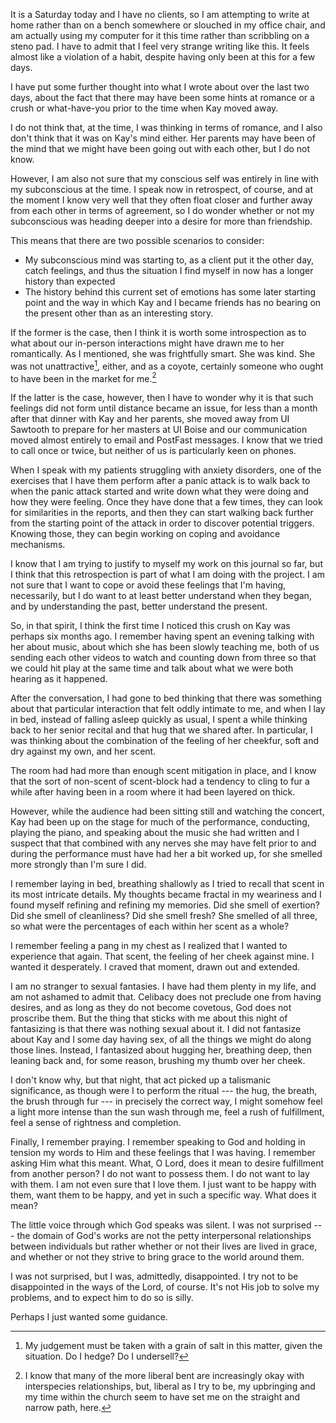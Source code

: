 ---
---

It is a Saturday today and I have no clients, so I am attempting to write at home rather than on a bench somewhere or slouched in my office chair, and am actually using my computer for it this time rather than scribbling on a steno pad. I have to admit that I feel very strange writing like this. It feels almost like a violation of a habit, despite having only been at this for a few days.

I have put some further thought into what I wrote about over the last two days, about the fact that there may have been some hints at romance or a crush or what-have-you prior to the time when Kay moved away.

I do not think that, at the time, I was thinking in terms of romance, and I also don't think that it was on Kay's mind either. Her parents may have been of the mind that we might have been going out with each other, but I do not know.

However, I am also not sure that my conscious self was entirely in line with my subconscious at the time. I speak now in retrospect, of course, and at the moment I know very well that they often float closer and further away from each other in terms of agreement, so I do wonder whether or not my subconscious was heading deeper into a desire for more than friendship.

This means that there are two possible scenarios to consider:

* My subconscious mind was starting to, as a client put it the other day, catch feelings, and thus the situation I find myself in now has a longer history than expected
* The history behind this current set of emotions has some later starting point and the way in which Kay and I became friends has no bearing on the present other than as an interesting story.

If the former is the case, then I think it is worth some introspection as to what about our in-person interactions might have drawn me to her romantically. As I mentioned, she was frightfully smart. She was kind. She was not unattractive[^judge], either, and as a coyote, certainly someone who ought to have been in the market for me.[^market]

If the latter is the case, however, then I have to wonder why it is that such feelings did not form until distance became an issue, for less than a month after that dinner with Kay and her parents, she moved away from UI Sawtooth to prepare for her masters at UI Boise and our communication moved almost entirely to email and PostFast messages. I know that we tried to call once or twice, but neither of us is particularly keen on phones.

When I speak with my patients struggling with anxiety disorders, one of the exercises that I have them perform after a panic attack is to walk back to when the panic attack started and write down what they were doing and how they were feeling. Once they have done that a few times, they can look for similarities in the reports, and then they can start walking back further from the starting point of the attack in order to discover potential triggers. Knowing those, they can begin working on coping and avoidance mechanisms.

I know that I am trying to justify to myself my work on this journal so far, but I think that this retrospection is part of what I am doing with the project. I am not sure that I want to cope or avoid these feelings that I'm having, necessarily, but I do want to at least better understand when they began, and by understanding the past, better understand the present.

So, in that spirit, I think the first time I noticed this crush on Kay was perhaps six months ago. I remember having spent an evening talking with her about music, about which she has been slowly teaching me, both of us sending each other videos to watch and counting down from three so that we could hit play at the same time and talk about what we were both hearing as it happened.

After the conversation, I had gone to bed thinking that there was something about that particular interaction that felt oddly intimate to me, and when I lay in bed, instead of falling asleep quickly as usual, I spent a while thinking back to her senior recital and that hug that we shared after. In particular, I was thinking about the combination of the feeling of her cheekfur, soft and dry against my own, and her scent.

The room had had more than enough scent mitigation in place, and I know that the sort of non-scent of scent-block had a tendency to cling to fur a while after having been in a room where it had been layered on thick.

However, while the audience had been sitting still and watching the concert, Kay had been up on the stage for much of the performance, conducting, playing the piano, and speaking about the music she had written and I suspect that that combined with any nerves she may have felt prior to and during the performance must have had her a bit worked up, for she smelled more strongly than I'm sure I did.

I remember laying in bed, breathing shallowly as I tried to recall that scent in its most intricate details. My thoughts became fractal in my weariness and I found myself refining and refining my memories. Did she smell of exertion? Did she smell of cleanliness? Did she smell fresh? She smelled of all three, so what were the percentages of each within her scent as a whole?

I remember feeling a pang in my chest as I realized that I wanted to experience that again. That scent, the feeling of her cheek against mine. I wanted it desperately. I craved that moment, drawn out and extended.

I am no stranger to sexual fantasies. I have had them plenty in my life, and am not ashamed to admit that. Celibacy does not preclude one from having desires, and as long as they do not become covetous, God does not proscribe them. But the thing that sticks with me about this night of fantasizing is that there was nothing sexual about it. I did not fantasize about Kay and I some day having sex, of all the things we might do along those lines. Instead, I fantasized about hugging her, breathing deep, then leaning back and, for some reason, brushing my thumb over her cheek.

I don't know why, but that night, that act picked up a talismanic significance, as though were I to perform the ritual --- the hug, the breath, the brush through fur --- in precisely the correct way, I might somehow feel a light more intense than the sun wash through me, feel a rush of fulfillment, feel a sense of rightness and completion.

Finally, I remember praying. I remember speaking to God and holding in tension my words to Him and these feelings that I was having. I remember asking Him what this meant. What, O Lord, does it mean to desire fulfillment from another person? I do not want to possess them. I do not want to lay with them. I am not even sure that I love them. I just want to be happy with them, want them to be happy, and yet in such a specific way. What does it mean?

The little voice through which God speaks was silent. I was not surprised --- the domain of God's works are not the petty interpersonal relationships between individuals but rather whether or not their lives are lived in grace, and whether or not they strive to bring grace to the world around them.

I was not surprised, but I was, admittedly, disappointed. I try not to be disappointed in the ways of the Lord, of course. It's not His job to solve my problems, and to expect him to do so is silly.

Perhaps I just wanted some guidance.

[^judge]: My judgement must be taken with a grain of salt in this matter, given the situation. Do I hedge? Do I undersell?

[^market]: I know that many of the more liberal bent are increasingly okay with interspecies relationships, but, liberal as I try to be, my upbringing and my time within the church seem to have set me on the straight and narrow path, here.
